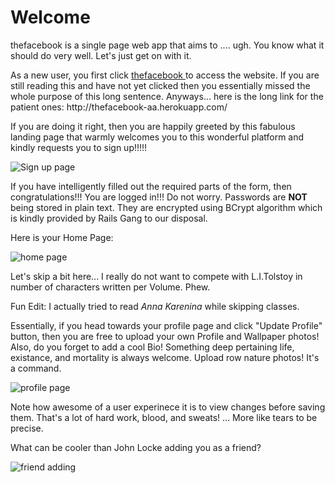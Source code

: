 <h1> Welcome </h1>

<p> thefacebook is a single page web app that aims to .... ugh. You know what it should do very well. Let's just get on with it. </p>

<p>
As a new user, you first click <a href="http://thefacebook-aa.herokuapp.com/#/" target="_blank"> thefacebook </a> to access the website. If you are still reading this and have not yet clicked then you essentially missed the whole purpose of this long sentence. Anyways... here is the long link for the patient ones: http://thefacebook-aa.herokuapp.com/
</p>

<p> If you are doing it right, then you are happily greeted by this fabulous landing page that warmly welcomes you 
to this wonderful platform and kindly requests you to sign up!!!!! </p>

![Sign up page](https://i.imgur.com/5hSwJS1.png)

<p> If you have intelligently filled out the required parts of the form, then congratulations!!! You are logged in!!! <span> Do not worry. Passwords are <strong> NOT </strong> being stored in plain text. They are encrypted using BCrypt algorithm which is kindly provided by Rails Gang to our disposal. </p>

Here is your Home Page: 

![home page](https://i.imgur.com/2aS7ohv.png)

<p> Let's skip a bit here... I really do not want to compete with L.I.Tolstoy in number of characters written per Volume. Phew. </p> <span>Fun Edit: I actually tried to read <em> Anna Karenina </em> while skipping classes. </span>

<p>Essentially, if you head towards your profile page and click "Update Profile" button, then you are free to upload your own Profile and Wallpaper photos! Also, do you forget to add a cool Bio! Something deep pertaining life, existance, and mortality is always welcome. Upload row nature photos! It's a command. </p>

![profile page](https://i.imgur.com/AchPnEO.png)

<p> Note how awesome of a user experinece it is to view changes before saving them. That's a lot of hard work, blood, and sweats! ... More like tears to be precise. </p>

<p> What can be cooler than John Locke adding you as a friend?

![friend adding](https://i.imgur.com/qKQ4uug.png)